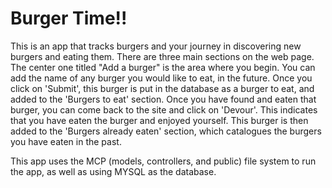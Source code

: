 # Burger Time!!

This is an app that tracks burgers and your journey in discovering new burgers and eating them. There are three main sections on the web page. The center one titled "Add a burger" is the area where you begin. You can add the name of any burger you would like to eat, in the future. Once you click on 'Submit', this burger is put in the database as a burger to eat, and added to the 'Burgers to eat' section. Once you have found and eaten that burger, you can come back to the site and click on 'Devour'. This indicates that you have eaten the burger and enjoyed yourself. This burger is then added to the 'Burgers already eaten' section, which catalogues the burgers you have eaten in the past.

This app uses the MCP (models, controllers, and public) file system to run the app, as well as using MYSQL as the database.
